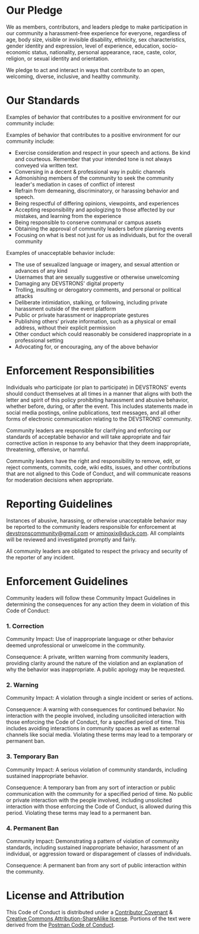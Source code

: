 # Our Pledge

We as members, contributors, and leaders pledge to make participation in our community a harassment-free experience for everyone, regardless of age, body size, visible or invisible disability, ethnicity, sex characteristics, gender identity and expression, level of experience, education, socio-economic status, nationality, personal appearance, race, caste, color, religion, or sexual identity and orientation.

We pledge to act and interact in ways that contribute to an open, welcoming, diverse, inclusive, and healthy community.
 
# Our Standards

Examples of behavior that contributes to a positive environment for our community include:

Examples of behavior that contributes to a positive environment for our community include:

- Exercise consideration and respect in your speech and actions. Be kind and courteous. Remember that your intended tone is not always conveyed via written text.
- Conversing in a decent & professional way in public channels
- Admonishing members of the community to seek the community leader's mediation in cases of conflict of interest
- Refrain from demeaning, discriminatory, or harassing behavior and speech.
- Being respectful of differing opinions, viewpoints, and experiences
- Accepting responsibility and apologizing to those affected by our mistakes, and learning from the experience
- Being responsible to conserve communal or campus assets
- Obtaining the approval of community leaders before planning events
- Focusing on what is best not just for us as individuals, but for the overall community

Examples of unacceptable behavior include:

- The use of sexualized language or imagery, and sexual attention or advances of any kind
- Usernames that are sexually suggestive or otherwise unwelcoming
- Damaging any DEVSTRONS' digital property
- Trolling, insulting or derogatory comments, and personal or political attacks
- Deliberate intimidation, stalking, or following, including private harassment outside of the event platform
- Public or private harassment or inappropriate gestures
- Publishing others' private information, such as a physical or email address, without their explicit permission
- Other conduct which could reasonably be considered inappropriate in a professional setting
- Advocating for, or encouraging, any of the above behavior

# Enforcement Responsibilities

Individuals who participate (or plan to participate) in DEVSTRONS' events should conduct themselves at all times in a manner that aligns with both the letter and spirit of this policy prohibiting harassment and abusive behavior, whether before, during, or after the event. This includes statements made in social media postings, online publications, text messages, and all other forms of electronic communication relating to the DEVSTRONS' community.

Community leaders are responsible for clarifying and enforcing our standards of acceptable behavior and will take appropriate and fair corrective action in response to any behavior that they deem inappropriate, threatening, offensive, or harmful.

Community leaders have the right and responsibility to remove, edit, or reject comments, commits, code, wiki edits, issues, and other contributions that are not aligned to this Code of Conduct, and will communicate reasons for moderation decisions when appropriate.

# Reporting Guidelines

Instances of abusive, harassing, or otherwise unacceptable behavior may be reported to the community leaders responsible for enforcement at [devstronscommunity@gmail.com](mailto:devstronscommunity@gmail.com) or [aminoxix@duck.com](mailto:aminoxix@duck.com). All complaints will be reviewed and investigated promptly and fairly.

All community leaders are obligated to respect the privacy and security of the reporter of any incident.

# Enforcement Guidelines

Community leaders will follow these Community Impact Guidelines in determining the consequences for any action they deem in violation of this Code of Conduct:

### 1. Correction

Community Impact: Use of inappropriate language or other behavior deemed unprofessional or unwelcome in the community.

Consequence: A private, written warning from community leaders, providing clarity around the nature of the violation and an explanation of why the behavior was inappropriate. A public apology may be requested.

### 2. Warning

Community Impact: A violation through a single incident or series of actions.

Consequence: A warning with consequences for continued behavior. No interaction with the people involved, including unsolicited interaction with those enforcing the Code of Conduct, for a specified period of time. This includes avoiding interactions in community spaces as well as external channels like social media. Violating these terms may lead to a temporary or permanent ban.

### 3. Temporary Ban

Community Impact: A serious violation of community standards, including sustained inappropriate behavior.

Consequence: A temporary ban from any sort of interaction or public communication with the community for a specified period of time. No public or private interaction with the people involved, including unsolicited interaction with those enforcing the Code of Conduct, is allowed during this period. Violating these terms may lead to a permanent ban.

### 4. Permanent Ban

Community Impact: Demonstrating a pattern of violation of community standards, including sustained inappropriate behavior, harassment of an individual, or aggression toward or disparagement of classes of individuals.

Consequence: A permanent ban from any sort of public interaction within the community.


# License and Attribution

This Code of Conduct is distributed under a [Contributor Covenant](https://www.contributor-covenant.org/version/2/1/code_of_conduct.html) & [Creative Commons Attribution-ShareAlike license](https://creativecommons.org/licenses/by-sa/3.0). Portions of the text were derived from the [Postman Code of Conduct](https://www.postman.com/legal/community-code-of-conduct/).
